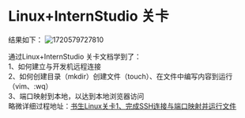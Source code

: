 # Linux+InternStudio 关卡
结果如下：
![1720579727810](https://github.com/user-attachments/assets/7a4427d4-bba9-4482-b764-4c6d52657647)

通过Linux+InternStudio 关卡文档学到了：\
1、如何建立与开发机远程连接\
2、如何创建目录（mkdir）创建文件（touch）、在文件中编写内容到运行（vim、:wq）\
3、端口映射到本地，以达到本地浏览器访问\
略微详细过程地址：[书生Linux关卡1、完成SSH连接与端口映射并运行文件](https://blog.csdn.net/weixin_72876411/article/details/140317829?spm=1001.2014.3001.5502)
